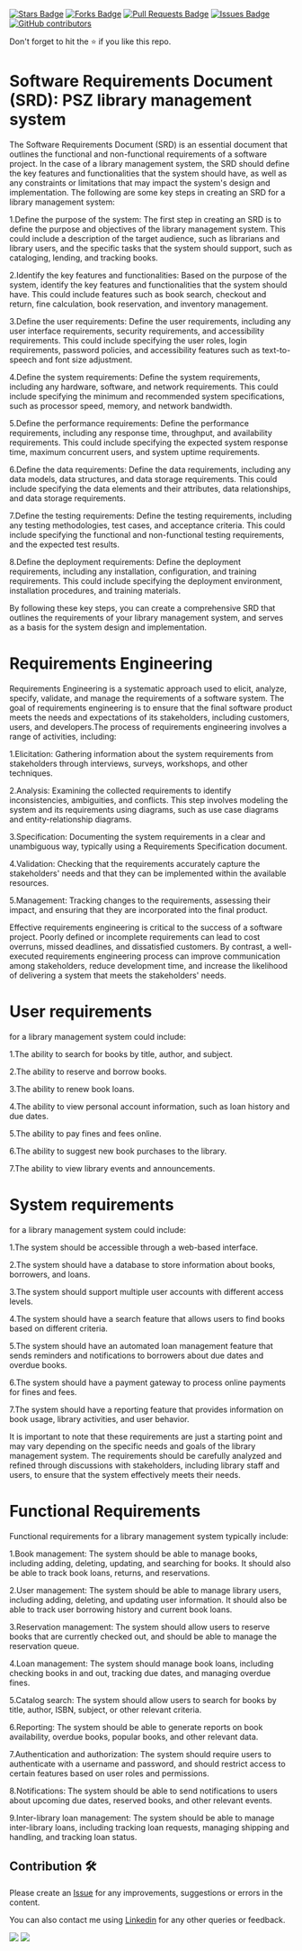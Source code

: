 <a href="https://github.com/drshahizan/software-engineering/stargazers"><img src="https://img.shields.io/github/stars/drshahizan/software-engineering" alt="Stars Badge"/></a>
<a href="https://github.com/drshahizan/software-engineering/network/members"><img src="https://img.shields.io/github/forks/drshahizan/software-engineering" alt="Forks Badge"/></a>
<a href="https://github.com/drshahizan/software-engineering/pulls"><img src="https://img.shields.io/github/issues-pr/drshahizan/software-engineering" alt="Pull Requests Badge"/></a>
<a href="https://github.com/drshahizan/software-engineering"><img src="https://img.shields.io/github/issues/drshahizan/software-engineering" alt="Issues Badge"/></a>
<a href="https://github.com/drshahizan/software-engineering/graphs/contributors"><img alt="GitHub contributors" src="https://img.shields.io/github/contributors/drshahizan/software-engineering?color=2b9348"></a>


Don't forget to hit the :star: if you like this repo.

# Software Requirements Document (SRD): PSZ library management system

The Software Requirements Document (SRD) is an essential document that outlines the functional and non-functional requirements of a software project. In the case of a library management system, the SRD should define the key features and functionalities that the system should have, as well as any constraints or limitations that may impact the system's design and implementation. The following are some key steps in creating an SRD for a library management system:

1.Define the purpose of the system: The first step in creating an SRD is to define the purpose and objectives of the library management system. This could include a description of the target audience, such as librarians and library users, and the specific tasks that the system should support, such as cataloging, lending, and tracking books.

2.Identify the key features and functionalities: Based on the purpose of the system, identify the key features and functionalities that the system should have. This could include features such as book search, checkout and return, fine calculation, book reservation, and inventory management.

3.Define the user requirements: Define the user requirements, including any user interface requirements, security requirements, and accessibility requirements. This could include specifying the user roles, login requirements, password policies, and accessibility features such as text-to-speech and font size adjustment.

4.Define the system requirements: Define the system requirements, including any hardware, software, and network requirements. This could include specifying the minimum and recommended system specifications, such as processor speed, memory, and network bandwidth.

5.Define the performance requirements: Define the performance requirements, including any response time, throughput, and availability requirements. This could include specifying the expected system response time, maximum concurrent users, and system uptime requirements.

6.Define the data requirements: Define the data requirements, including any data models, data structures, and data storage requirements. This could include specifying the data elements and their attributes, data relationships, and data storage requirements.

7.Define the testing requirements: Define the testing requirements, including any testing methodologies, test cases, and acceptance criteria. This could include specifying the functional and non-functional testing requirements, and the expected test results.

8.Define the deployment requirements: Define the deployment requirements, including any installation, configuration, and training requirements. This could include specifying the deployment environment, installation procedures, and training materials.

By following these key steps, you can create a comprehensive SRD that outlines the requirements of your library management system, and serves as a basis for the system design and implementation.

<h1> Requirements Engineering </h1>

Requirements Engineering is a systematic approach used to elicit, analyze, specify, validate, and manage the requirements of a software system. The goal of requirements engineering is to ensure that the final software product meets the needs and expectations of its stakeholders, including customers, users, and developers.The process of requirements engineering involves a range of activities, including:

1.Elicitation: Gathering information about the system requirements from stakeholders through interviews, surveys, workshops, and other techniques.

2.Analysis: Examining the collected requirements to identify inconsistencies, ambiguities, and conflicts. This step involves modeling the system and its requirements using diagrams, such as use case diagrams and entity-relationship diagrams.

3.Specification: Documenting the system requirements in a clear and unambiguous way, typically using a Requirements Specification document.

4.Validation: Checking that the requirements accurately capture the stakeholders' needs and that they can be implemented within the available resources.

5.Management: Tracking changes to the requirements, assessing their impact, and ensuring that they are incorporated into the final product.

Effective requirements engineering is critical to the success of a software project. Poorly defined or incomplete requirements can lead to cost overruns, missed deadlines, and dissatisfied customers. By contrast, a well-executed requirements engineering process can improve communication among stakeholders, reduce development time, and increase the likelihood of delivering a system that meets the stakeholders' needs.

<h1>User requirements</h1> for a library management system could include:

1.The ability to search for books by title, author, and subject.

2.The ability to reserve and borrow books.

3.The ability to renew book loans.

4.The ability to view personal account information, such as loan history and due dates.

5.The ability to pay fines and fees online.

6.The ability to suggest new book purchases to the library.

7.The ability to view library events and announcements.

<h1>System requirements</h1> for a library management system could include:

1.The system should be accessible through a web-based interface.

2.The system should have a database to store information about books, borrowers, and loans.

3.The system should support multiple user accounts with different access levels.

4.The system should have a search feature that allows users to find books based on different criteria.

5.The system should have an automated loan management feature that sends reminders and notifications to borrowers about due dates and overdue books.

6.The system should have a payment gateway to process online payments for fines and fees.

7.The system should have a reporting feature that provides information on book usage, library activities, and user behavior.

It is important to note that these requirements are just a starting point and may vary depending on the specific needs and goals of the library management system. The requirements should be carefully analyzed and refined through discussions with stakeholders, including library staff and users, to ensure that the system effectively meets their needs.

<h1> Functional Requirements</h1>
Functional requirements for a library management system typically include:

1.Book management: The system should be able to manage books, including adding, deleting, updating, and searching for books. It should also be able to track book loans, returns, and reservations.

2.User management: The system should be able to manage library users, including adding, deleting, and updating user information. It should also be able to track user borrowing history and current book loans.

3.Reservation management: The system should allow users to reserve books that are currently checked out, and should be able to manage the reservation queue.

4.Loan management: The system should manage book loans, including checking books in and out, tracking due dates, and managing overdue fines.

5.Catalog search: The system should allow users to search for books by title, author, ISBN, subject, or other relevant criteria.

6.Reporting: The system should be able to generate reports on book availability, overdue books, popular books, and other relevant data.

7.Authentication and authorization: The system should require users to authenticate with a username and password, and should restrict access to certain features based on user roles and permissions.

8.Notifications: The system should be able to send notifications to users about upcoming due dates, reserved books, and other relevant events.

9.Inter-library loan management: The system should be able to manage inter-library loans, including tracking loan requests, managing shipping and handling, and tracking loan status.

## Contribution 🛠️
Please create an [Issue](https://github.com/drshahizan/software-engineering/issues) for any improvements, suggestions or errors in the content.

You can also contact me using [Linkedin](https://www.linkedin.com/in/drshahizan/) for any other queries or feedback.

![](https://komarev.com/ghpvc/?username=drshahizan&label=Views&color=0e75b6&style=flat)
![](https://hit.yhype.me/github/profile?user_id=81284918)




